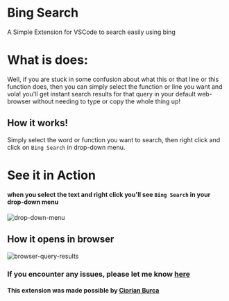 # Bing Search
A Simple Extension for VSCode to search easily using bing

# What is does:
Well, if you are stuck in some confusion about what this or that line or this function does, then you can simply select the function or line you want and vola! you'll get instant search results for that query in your default web-browser without needing to type or copy the whole thing up!

## How it works!
Simply select the word or function you want to search, then right click and click on `Bing Search` in drop-down menu.

# See it in Action
#### when you select the text and right click you'll see `Bing Search` in your drop-down menu

![drop-down-menu](https://github.com/kameshkotwani/bing-search/resources/drop-down-menu.png)

## How it opens in browser
![browser-query-results](https://github.com/kameshkotwani/bing-search/resources/search-results.png)

### If you encounter any issues, please let me know [here](https://github.com/kameshkotwani/bing-search/issues)

#### This extension was made possible by [Ciprian Burca](https://github.com/burcadoruciprian)